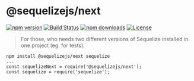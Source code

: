 # @sequelizejs/next

[![npm version](https://img.shields.io/npm/v/@sequelizejs/next.svg)](https://npmjs.com/@sequelizejs/next)
[![Build Status](https://img.shields.io/travis/honzahommer/sequelizejs.svg?branch=master)](https://travis-ci.org/honzahommer/sequelizejs)
[![npm downloads](https://img.shields.io/npm/dm/@sequelizejs/next.svg)](https://npmjs.com/@sequelizejs/next)
[![License](https://img.shields.io/npm/l/@sequelizejs/next.svg)](https://github.com/honzahommer/sequelizejs/blob/master/packages/next/LICENSE)

> For those, who needs two different versions of Sequelize installed in one project (eg. for tests).

```
npm install @sequelizejs/next sequelize
...
const sequelizeNext = require('@sequelizejs/next');
const sequelize = require('sequelize');
```
